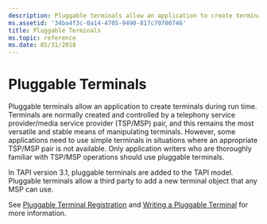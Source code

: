 ```yaml
---
description: Pluggable terminals allow an application to create terminals during run time.
ms.assetid: '34ba4f3c-0a14-4705-9490-817c70700746'
title: Pluggable Terminals
ms.topic: reference
ms.date: 05/31/2018
---
```


# Pluggable Terminals

Pluggable terminals allow an application to create terminals during run time. Terminals are normally created and controlled by a telephony service provider/media service provider (TSP/MSP) pair, and this remains the most versatile and stable means of manipulating terminals. However, some applications need to use simple terminals in situations where an appropriate TSP/MSP pair is not available. Only application writers who are thoroughly familiar with TSP/MSP operations should use pluggable terminals.

In TAPI version 3.1, pluggable terminals are added to the TAPI model. Pluggable terminals allow a third party to add a new terminal object that any MSP can use.

See [Pluggable Terminal Registration](pluggable-terminal-registration.md) and [Writing a Pluggable Terminal](writing-a-pluggable-terminal.md) for more information.

 

 




